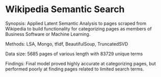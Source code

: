 # Wikipedia Semantic Search

Synopsis: Applied Latent Semantic Analysis to pages scraped from Wikipedia to build functionality for categorizing pages as members of Business Software or Machine Learning.

Methods: LSA, Mongo, tfidf, BeautifulSoup, TruncatedSVD

Data size: 5685 pages of various length with 83729 unique terms

Findings: Final model proved highly accurate at categorizing pages, but performed poorly at finding pages related to limited search terms.

